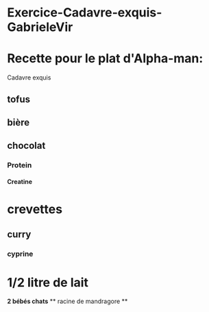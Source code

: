 # Exercice-Cadavre-exquis-GabrieleVir
# Recette pour le plat d'Alpha-man:
Cadavre exquis
## tofus
## bière
## chocolat
### Protein
#### Creatine
# crevettes
## curry
### cyprine
# 1/2 litre de lait
__2 bébés chats__
** racine de mandragore **
